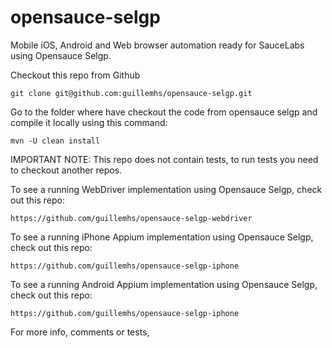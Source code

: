 opensauce-selgp
===============

Mobile iOS, Android and Web browser automation ready for SauceLabs using Opensauce Selgp.

Checkout this repo from Github

    git clone git@github.com:guillemhs/opensauce-selgp.git

Go to the folder where have checkout the code from opensauce selgp and compile it locally using this command:

    mvn -U clean install

IMPORTANT NOTE: This repo does not contain tests, to run tests you need to checkout another repos.

To see a running WebDriver implementation using Opensauce Selgp, check out this repo:

    https://github.com/guillemhs/opensauce-selgp-webdriver

To see a running iPhone Appium implementation using Opensauce Selgp, check out this repo:

    https://github.com/guillemhs/opensauce-selgp-iphone

To see a running Android Appium implementation using Opensauce Selgp, check out this repo:

    https://github.com/guillemhs/opensauce-selgp-iphone

For more info, comments or tests,

